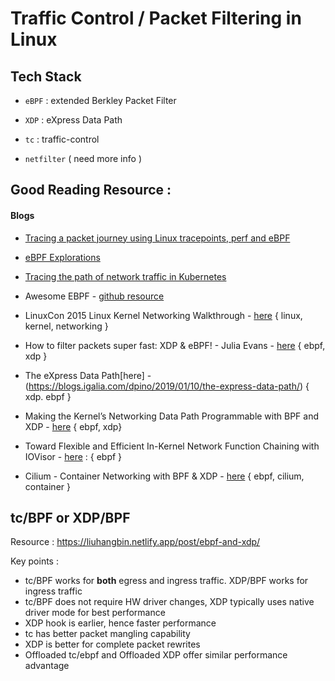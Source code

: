 # Traffic Control / Packet Filtering in Linux

## Tech Stack

- `eBPF` : extended Berkley Packet Filter
- `XDP` : eXpress Data Path
- `tc` : traffic-control

- `netfilter` ( need more info )

## Good Reading Resource :

#### Blogs

- [Tracing a packet journey using Linux tracepoints, perf and eBPF](https://blog.yadutaf.fr/2017/07/28/tracing-a-packet-journey-using-linux-tracepoints-perf-ebpf/)
- [eBPF Explorations](https://ragoragino.github.io/softwareengineering/miscellaneous/2021/03/06/ebpf-explorations.html)
- [Tracing the path of network traffic in Kubernetes](https://learnk8s.io/kubernetes-network-packets#the-container-network-interface-cni)

- Awesome EBPF - [github resource](https://github.com/zoidbergwill/awesome-ebpf)
- LinuxCon 2015 Linux Kernel Networking Walkthrough - [here](https://www.slideshare.net/ThomasGraf5/linuxcon-2015-linux-kernel-networking-walkthrough) { linux, kernel, networking }
- How to filter packets super fast: XDP & eBPF! - Julia Evans - [here](https://jvns.ca/blog/2017/04/07/xdp-bpf-tutorial/) { ebpf, xdp }
- The eXpress Data Path[here] - (https://blogs.igalia.com/dpino/2019/01/10/the-express-data-path/) { xdp. ebpf }
- Making the Kernel’s Networking Data Path Programmable with BPF and XDP - [here](http://schd.ws/hosted_files/ossna2017/da/BPFandXDP.pdf) { ebpf, xdp}
- Toward Flexible and Efficient In-Kernel Network Function Chaining with IOVisor - [here](http://hpsr2018.ieee-hpsr.org/files/2018/06/18-06-18-IOVisor-HPSR.pdf) : { ebpf }
- Cilium - Container Networking with BPF & XDP - [here](https://www.slideshare.net/ThomasGraf5/clium-container-networking-with-bpf-xdp)
{ ebpf, cilium, container }

## tc/BPF or XDP/BPF

Resource : https://liuhangbin.netlify.app/post/ebpf-and-xdp/


Key points : 

- tc/BPF works for **both** egress and ingress traffic. XDP/BPF works for ingress traffic
- tc/BPF does not require HW driver changes, XDP typically uses native driver mode for best performance
- XDP hook is earlier, hence faster performance
- tc has better packet mangling capability
- XDP is better for complete packet rewrites
- Offloaded tc/ebpf and Offloaded XDP offer similar performance advantage
